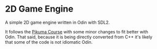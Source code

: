 # 2D Game Engine

A simple 2D game engine written in Odin with SDL2.

It follows the [Pikuma Course](https://pikuma.com/courses/cpp-2d-game-engine-development) with some minor changes to fit better with Odin. That said, because it is being directly converted from C++ it's likely that some of the code is not idiomatic Odin. 